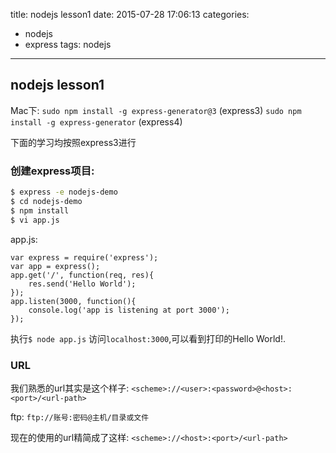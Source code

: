 title: nodejs lesson1
date: 2015-07-28 17:06:13
categories:
- nodejs
- express
tags: nodejs
---

## nodejs lesson1

Mac下:
`sudo npm install -g express-generator@3` (express3)
`sudo npm install -g express-generator` (express4)

下面的学习均按照express3进行   

### 创建express项目:   
``` bash
$ express -e nodejs-demo
$ cd nodejs-demo
$ npm install
$ vi app.js
```

app.js:

``` text
var express = require('express');
var app = express();
app.get('/', function(req, res){
    res.send('Hello World');
});
app.listen(3000, function(){
    console.log('app is listening at port 3000');
});
```

执行`$ node app.js`
访问`localhost:3000`,可以看到打印的Hello World!.

### URL

我们熟悉的url其实是这个样子:
`<scheme>://<user>:<password>@<host>:<port>/<url-path>`   

ftp:
`ftp://账号:密码@主机/目录或文件`   

现在的使用的url精简成了这样:
`<scheme>://<host>:<port>/<url-path>`